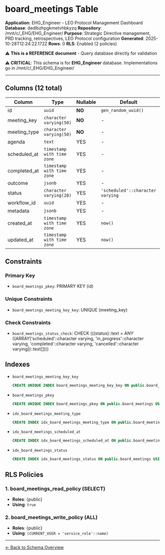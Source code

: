 # board_meetings Table

**Application**: EHG_Engineer - LEO Protocol Management Dashboard
**Database**: dedlbzhpgkmetvhbkyzq
**Repository**: /mnt/c/_EHG/EHG_Engineer/
**Purpose**: Strategic Directive management, PRD tracking, retrospectives, LEO Protocol configuration
**Generated**: 2025-10-28T12:24:22.172Z
**Rows**: 0
**RLS**: Enabled (2 policies)

⚠️ **This is a REFERENCE document** - Query database directly for validation

⚠️ **CRITICAL**: This schema is for **EHG_Engineer** database. Implementations go in /mnt/c/_EHG/EHG_Engineer/

---

## Columns (12 total)

| Column | Type | Nullable | Default | Description |
|--------|------|----------|---------|-------------|
| id | `uuid` | **NO** | `gen_random_uuid()` | - |
| meeting_key | `character varying(50)` | **NO** | - | - |
| meeting_type | `character varying(50)` | **NO** | - | - |
| agenda | `text` | YES | - | - |
| scheduled_at | `timestamp with time zone` | YES | - | - |
| completed_at | `timestamp with time zone` | YES | - | - |
| outcome | `jsonb` | YES | - | - |
| status | `character varying(20)` | YES | `'scheduled'::character varying` | - |
| workflow_id | `uuid` | YES | - | - |
| metadata | `jsonb` | YES | - | - |
| created_at | `timestamp with time zone` | YES | `now()` | - |
| updated_at | `timestamp with time zone` | YES | `now()` | - |

## Constraints

### Primary Key
- `board_meetings_pkey`: PRIMARY KEY (id)

### Unique Constraints
- `board_meetings_meeting_key_key`: UNIQUE (meeting_key)

### Check Constraints
- `board_meetings_status_check`: CHECK (((status)::text = ANY ((ARRAY['scheduled'::character varying, 'in_progress'::character varying, 'completed'::character varying, 'cancelled'::character varying])::text[])))

## Indexes

- `board_meetings_meeting_key_key`
  ```sql
  CREATE UNIQUE INDEX board_meetings_meeting_key_key ON public.board_meetings USING btree (meeting_key)
  ```
- `board_meetings_pkey`
  ```sql
  CREATE UNIQUE INDEX board_meetings_pkey ON public.board_meetings USING btree (id)
  ```
- `idx_board_meetings_meeting_type`
  ```sql
  CREATE INDEX idx_board_meetings_meeting_type ON public.board_meetings USING btree (meeting_type)
  ```
- `idx_board_meetings_scheduled_at`
  ```sql
  CREATE INDEX idx_board_meetings_scheduled_at ON public.board_meetings USING btree (scheduled_at DESC)
  ```
- `idx_board_meetings_status`
  ```sql
  CREATE INDEX idx_board_meetings_status ON public.board_meetings USING btree (status)
  ```

## RLS Policies

### 1. board_meetings_read_policy (SELECT)

- **Roles**: {public}
- **Using**: `true`

### 2. board_meetings_write_policy (ALL)

- **Roles**: {public}
- **Using**: `(CURRENT_USER = 'service_role'::name)`

---

[← Back to Schema Overview](../database-schema-overview.md)
